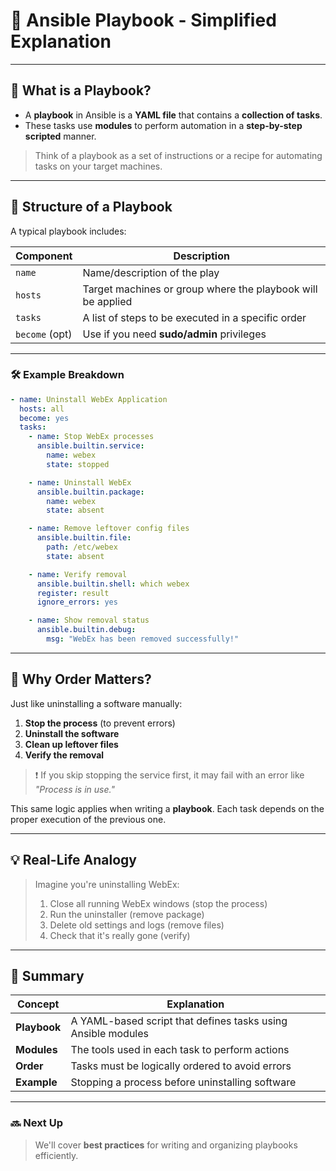 # 📘 Ansible Playbook - Simplified Explanation

---

## 🧾 What is a Playbook?

- A **playbook** in Ansible is a **YAML file** that contains a **collection of tasks**.
- These tasks use **modules** to perform automation in a **step-by-step scripted** manner.

> Think of a playbook as a set of instructions or a recipe for automating tasks on your target machines.

---

## 🧩 Structure of a Playbook

A typical playbook includes:

| Component       | Description |
|----------------|-------------|
| `name`         | Name/description of the play |
| `hosts`        | Target machines or group where the playbook will be applied |
| `tasks`        | A list of steps to be executed in a specific order |
| `become` (opt) | Use if you need **sudo/admin** privileges |

---

### 🛠️ Example Breakdown
```yaml
- name: Uninstall WebEx Application
  hosts: all
  become: yes
  tasks:
    - name: Stop WebEx processes
      ansible.builtin.service:
        name: webex
        state: stopped

    - name: Uninstall WebEx
      ansible.builtin.package:
        name: webex
        state: absent

    - name: Remove leftover config files
      ansible.builtin.file:
        path: /etc/webex
        state: absent

    - name: Verify removal
      ansible.builtin.shell: which webex
      register: result
      ignore_errors: yes

    - name: Show removal status
      ansible.builtin.debug:
        msg: "WebEx has been removed successfully!"
```

---

## 🔄 Why Order Matters?

Just like uninstalling a software manually:

1. **Stop the process** (to prevent errors)
2. **Uninstall the software**
3. **Clean up leftover files**
4. **Verify the removal**

> ❗ If you skip stopping the service first, it may fail with an error like *"Process is in use."*

This same logic applies when writing a **playbook**. Each task depends on the proper execution of the previous one.

---

## 💡 Real-Life Analogy
> Imagine you're uninstalling WebEx:
>
> 1. Close all running WebEx windows (stop the process)
> 2. Run the uninstaller (remove package)
> 3. Delete old settings and logs (remove files)
> 4. Check that it's really gone (verify)

---

## 📝 Summary

| Concept       | Explanation |
|---------------|-------------|
| **Playbook**  | A YAML-based script that defines tasks using Ansible modules |
| **Modules**   | The tools used in each task to perform actions |
| **Order**     | Tasks must be logically ordered to avoid errors |
| **Example**   | Stopping a process before uninstalling software |

---

### 🔜 Next Up
> We'll cover **best practices** for writing and organizing playbooks efficiently.

